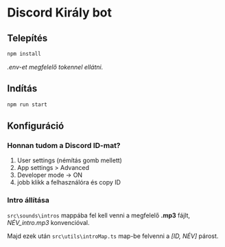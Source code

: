 # Discord Király bot

## Telepítés

```bash
npm install
```

_.env-et megfelelő tokennel ellátni._

## Indítás

```bash
npm run start
```


## Konfiguráció

### Honnan tudom a Discord ID-mat?

1. User settings (némítás gomb mellett)
2. App settings > Advanced
3. Developer mode -> ON
4. jobb klikk a felhasználóra és copy ID 

### Intro állítása

`src\sounds\intros` mappába fel kell venni a megfelelő __.mp3__ fájlt, _NÉV_intro.mp3_ konvencióval.

Majd ezek után `src\utils\introMap.ts` map-be felvenni a _[ID, NÉV]_ párost.